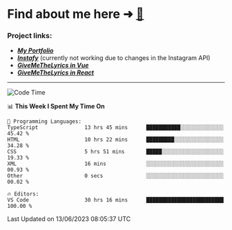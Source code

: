 # Find about me here ➜ [🧑](https://pauabella.dev)

### Project links:
- ***[My Portfolio](https://pauabella.dev)***
- ***[Instafy](https://instafy.me)*** (currently not working due to changes in the Instagram API)
- ***[GiveMeTheLyrics in Vue](https://lyrics.pauabella.dev)***
- ***[GiveMeTheLyrics in React](https://pauabella.dev/GiveMeTheLyrics)***

---
<!--START_SECTION:waka-->
![Code Time](http://img.shields.io/badge/Code%20Time-2%2C230%20hrs%2037%20mins-blue)

📊 **This Week I Spent My Time On** 

```text
💬 Programming Languages: 
TypeScript               13 hrs 45 mins      ███████████░░░░░░░░░░░░░░   45.42 % 
HTML                     10 hrs 22 mins      █████████░░░░░░░░░░░░░░░░   34.28 % 
CSS                      5 hrs 51 mins       █████░░░░░░░░░░░░░░░░░░░░   19.33 % 
XML                      16 mins             ░░░░░░░░░░░░░░░░░░░░░░░░░   00.93 % 
Other                    0 secs              ░░░░░░░░░░░░░░░░░░░░░░░░░   00.02 % 

🔥 Editors: 
VS Code                  30 hrs 16 mins      █████████████████████████   100.00 % 
```


 Last Updated on 13/06/2023 08:05:37 UTC
<!--END_SECTION:waka-->
